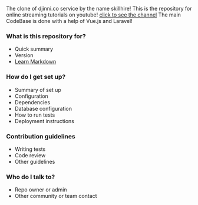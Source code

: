 The clone of djinni.co service by the name skillhire!
This is the repository for online streaming tutorials
on youtube! 
[click to see the channel](https://www.youtube.com/playlist?list=PLSE9Pokned-hoDdQd6avtSS4IxPyFXpsP)
The main CodeBase is done with a help of Vue.js and Laravel! 

### What is this repository for? ###

* Quick summary
* Version
* [Learn Markdown](https://bitbucket.org/tutorials/markdowndemo)

### How do I get set up? ###

* Summary of set up
* Configuration
* Dependencies
* Database configuration
* How to run tests
* Deployment instructions

### Contribution guidelines ###

* Writing tests
* Code review
* Other guidelines

### Who do I talk to? ###

* Repo owner or admin
* Other community or team contact
